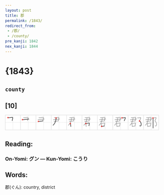 ```yaml
---
layout: post
title: 郡
permalink: /1843/
redirect_from:
 - /郡/
 - /county/
pre_kanji: 1842
nex_kanji: 1844
---
```


# {1843}

## `county`

## [10]

<div class="stroke"><img src="../images/E983A1.png" /></div>

## Reading:

### On-Yomi: グン &mdash; Kun-Yomi: こうり

## Words:

郡(ぐん): country, district

